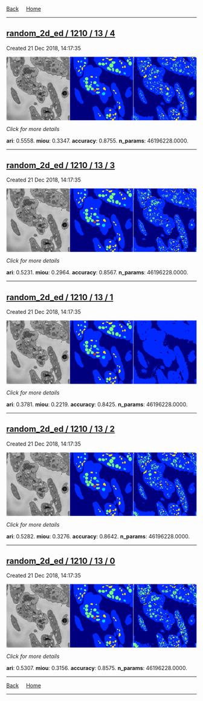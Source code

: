 
[Back](..)&nbsp;&nbsp;&nbsp;&nbsp;&nbsp;[Home](https://leapmanlab.github.io/snapshots)

---

<div class="summary"><a href="4"><h2>random_2d_ed / 1210 / 13 / 4</h2></a><p>Created 21 Dec 2018, 14:17:35
</p><a href="4"><img src="4/media/summary.png" align="center"></a><p>
<i>Click for more details</i>
</p></div>

**ari**: 0.5558. **miou**: 0.3347. **accuracy**: 0.8755. **n_params**: 46196228.0000. 

---

<div class="summary"><a href="3"><h2>random_2d_ed / 1210 / 13 / 3</h2></a><p>Created 21 Dec 2018, 14:17:35
</p><a href="3"><img src="3/media/summary.png" align="center"></a><p>
<i>Click for more details</i>
</p></div>

**ari**: 0.5231. **miou**: 0.2964. **accuracy**: 0.8567. **n_params**: 46196228.0000. 

---

<div class="summary"><a href="1"><h2>random_2d_ed / 1210 / 13 / 1</h2></a><p>Created 21 Dec 2018, 14:17:35
</p><a href="1"><img src="1/media/summary.png" align="center"></a><p>
<i>Click for more details</i>
</p></div>

**ari**: 0.3781. **miou**: 0.2219. **accuracy**: 0.8425. **n_params**: 46196228.0000. 

---

<div class="summary"><a href="2"><h2>random_2d_ed / 1210 / 13 / 2</h2></a><p>Created 21 Dec 2018, 14:17:35
</p><a href="2"><img src="2/media/summary.png" align="center"></a><p>
<i>Click for more details</i>
</p></div>

**ari**: 0.5282. **miou**: 0.3276. **accuracy**: 0.8642. **n_params**: 46196228.0000. 

---

<div class="summary"><a href="0"><h2>random_2d_ed / 1210 / 13 / 0</h2></a><p>Created 21 Dec 2018, 14:17:35
</p><a href="0"><img src="0/media/summary.png" align="center"></a><p>
<i>Click for more details</i>
</p></div>

**ari**: 0.5307. **miou**: 0.3156. **accuracy**: 0.8575. **n_params**: 46196228.0000. 

---

[Back](..)&nbsp;&nbsp;&nbsp;&nbsp;&nbsp;[Home](https://leapmanlab.github.io/snapshots)

---